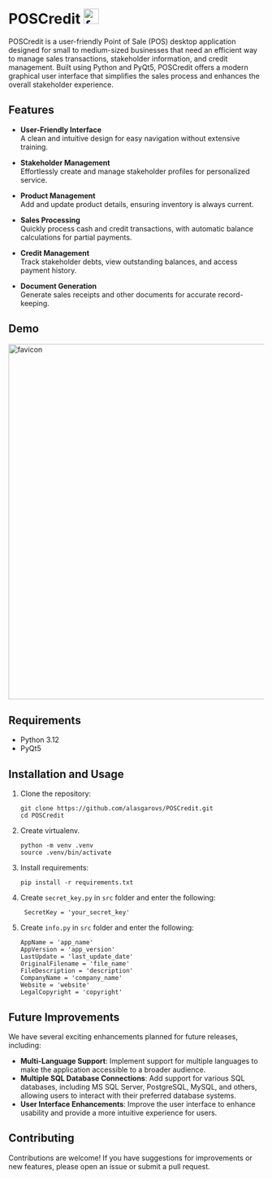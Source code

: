 # POSCredit <img src="https://github.com/user-attachments/assets/e1d7a617-8be0-4fa6-94f4-2a515ba273ec" alt="favicon" width="30"/>

POSCredit is a user-friendly Point of Sale (POS) desktop application designed for small to medium-sized businesses that need an efficient way to manage sales transactions, stakeholder information, and credit management. Built using Python and PyQt5, POSCredit offers a modern graphical user interface that simplifies the sales process and enhances the overall stakeholder experience.

## Features

- **User-Friendly Interface**  
  A clean and intuitive design for easy navigation without extensive training.

- **Stakeholder Management**  
  Effortlessly create and manage stakeholder profiles for personalized service.

- **Product Management**  
  Add and update product details, ensuring inventory is always current.

- **Sales Processing**  
  Quickly process cash and credit transactions, with automatic balance calculations for partial payments.

- **Credit Management**  
  Track stakeholder debts, view outstanding balances, and access payment history.

- **Document Generation**  
  Generate sales receipts and other documents for accurate record-keeping.

## Demo
 <img src="https://github.com/user-attachments/assets/1428a2b7-d462-4fae-9dd7-4ec3e10271e6" alt="favicon" width="700"/>


## Requirements

- Python 3.12
- PyQt5

## Installation and Usage

1. Clone the repository:
   ```console
   git clone https://github.com/alasgarovs/POSCredit.git
   cd POSCredit
   ```
   
2. Create virtualenv.
   ```console
   python -m venv .venv
   source .venv/bin/activate
   ```
   
3. Install requirements:
   ```console
   pip install -r requirements.txt
   ```
   
4. Create `secret_key.py` in `src` folder and enter the following:
   ```console
    SecretKey = 'your_secret_key'
   ```
   
5. Create `info.py` in `src` folder and enter the following:
   ```console
   AppName = 'app_name'
   AppVersion = 'app_version'
   LastUpdate = 'last_update_date'
   OriginalFilename = 'file_name'
   FileDescription = 'description'
   CompanyName = 'company_name'
   Website = 'website'
   LegalCopyright = 'copyright'
   ```
      
   
## Future Improvements

We have several exciting enhancements planned for future releases, including:

- **Multi-Language Support**: Implement support for multiple languages to make the application accessible to a broader audience.
- **Multiple SQL Database Connections**: Add support for various SQL databases, including MS SQL Server, PostgreSQL, MySQL, and others, allowing users to interact with their preferred database systems.
- **User Interface Enhancements**: Improve the user interface to enhance usability and provide a more intuitive experience for users.


## Contributing

Contributions are welcome! If you have suggestions for improvements or new features, please open an issue or submit a pull request.
